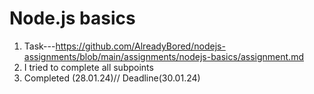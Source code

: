 # Node.js basics
1. Task---https://github.com/AlreadyBored/nodejs-assignments/blob/main/assignments/nodejs-basics/assignment.md
2. I tried to complete all subpoints
3. Completed (28.01.24)// Deadline(30.01.24)
